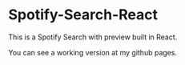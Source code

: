 # Spotify-Search-React
This is a Spotify Search with preview built in React.

You can see a working version at my github pages.
